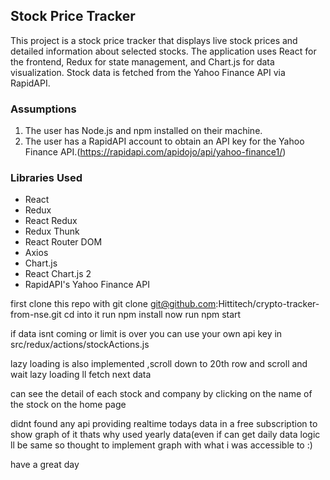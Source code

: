 ## Stock Price Tracker

This project is a stock price tracker that displays live stock prices and detailed information about selected stocks. The application uses React for the frontend, Redux for state management, and Chart.js for data visualization. Stock data is fetched from the Yahoo Finance API via RapidAPI.

### Assumptions

1. The user has Node.js and npm installed on their machine.
2. The user has a RapidAPI account to obtain an API key for the Yahoo Finance API.(https://rapidapi.com/apidojo/api/yahoo-finance1/)

### Libraries Used

- React
- Redux
- React Redux
- Redux Thunk
- React Router DOM
- Axios
- Chart.js
- React Chart.js 2
- RapidAPI's Yahoo Finance API


first clone this repo with git clone  git@github.com:Hittitech/crypto-tracker-from-nse.git
cd into it
run npm install
now run npm start

if data isnt coming or limit is over you can use your own api key in src/redux/actions/stockActions.js


lazy loading is also implemented ,scroll down to 20th row and scroll and wait lazy loading ll fetch next data 

can see the detail of each stock and company by clicking on the name of the stock on the home page

didnt found any api providing realtime todays data in a free subscription to show graph of it thats why used yearly data(even if can get daily data logic ll be same so thought to implement graph with what i was accessible to :)


have a great day


